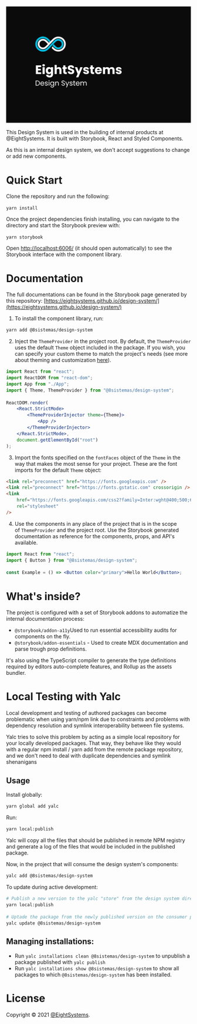 ![Eight System's Design System Cover](https://raw.githubusercontent.com/EightSystems/design-system/development/.github/assets/Cover.jpg)

This Design System is used in the building of internal products at @EightSystems. It is built with Storybook, React and
Styled Components.

As this is an internal design system, we don't accept suggestions to change or add new components.

# Quick Start

Clone the repository and run the following:

`yarn install`

Once the project dependencies finish installing, you can navigate to the directory and start the Storybook preview with:

`yarn storybook`

Open [http://localhost:6006/](http://localhost:6006/) (it should open automatically) to see the Storybook interface with
the component library.

# Documentation

The full documentations can be found in the Storybook page generated by this repository:
[https://eightsystems.github.io/design-system/](https://eightsystems.github.io/design-system/)

1. To install the component library, run:

```bash
yarn add @8sistemas/design-system
```

2. Inject the `ThemeProvider` in the project root. By default, the `ThemeProvider` uses the default `Theme` object
   included in the package. If you wish, you can specify your custom theme to match the project's needs (see more about
   theming and customization [here]()).

```jsx
import React from "react";
import ReactDOM from "react-dom";
import App from "./App";
import { Theme, ThemeProvider } from "@8sistemas/design-system";

ReactDOM.render(
    <React.StrictMode>
        <ThemeProviderInjector theme={Theme}>
            <App />
        </ThemeProviderInjector>
    </React.StrictMode>,
    document.getElementById("root")
);
```

3. Import the fonts specified on the `fontFaces` object of the `Theme` in the way that makes the most sense for your
   project. These are the font imports for the default `Theme` object:

```html
<link rel="preconnect" href="https://fonts.googleapis.com" />
<link rel="preconnect" href="https://fonts.gstatic.com" crossorigin />
<link
    href="https://fonts.googleapis.com/css2?family=Inter:wght@400;500;600;700&family=Poppins:wght@400;500;600;700&display=swap"
    rel="stylesheet"
/>
```

4. Use the components in any place of the project that is in the scope of `ThemeProvider` and the project root. Use the
   Storybook generated documentation as reference for the components, props, and API's available.

```jsx
import React from "react";
import { Button } from "@8sistemas/design-system";

const Example = () => <Button color="primary">Hello World</Button>;
```

# What's inside?

The project is configured with a set of Storybook addons to automatize the internal documentation process:

-   `@storybook/addon-a11y`Used to run essential accessibility audits for components on the fly.
-   `@storybook/addon-essentials` - Used to create MDX documentation and parse trough prop definitions.

It's also using the TypeScript compiler to generate the type definitions required by editors auto-complete features, and
Rollup as the assets bundler.

# Local Testing with Yalc

Local development and testing of authored packages can become problematic when using yarn/npm link due to constraints
and problems with dependency resolution and symlink interoperability between file systems.

Yalc tries to solve this problem by acting as a simple local repository for your locally developed packages. That way,
they behave like they would with a regular npm install / yarn add from the remote package repository, and we don't need
to deal with duplicate dependencies and symlink shenanigans

## Usage

Install globally:

```bash
yarn global add yalc
```

Run:

```bash
yarn local:publish
```

Yalc will copy all the files that should be published in remote NPM registry and generate a log of the files that would
be included in the published package.

Now, in the project that will consume the design system's components:

```bash
yalc add @8sistemas/design-system
```

To update during active development:

```bash
# Publish a new version to the yalc "store" from the design system directory:
yarn local:publish

# Uptade the package from the newly published version on the consumer project:
yalc update @8sistemas/design-system
```

## Managing installations:

-   Run `yalc installations clean @8sistemas/design-system` to unpublish a package published with `yalc publish`
-   Run `yalc installations show @8sistemas/design-system` to show all packages to which `@8sistemas/design-system` has
    been installed.

# License

Copyright © 2021 [@EightSystems](https://github.com/EightSystems).
